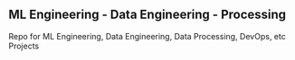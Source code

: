 ML Engineering - Data Engineering - Processing
-----------------------------------------------

Repo for ML Engineering, Data Engineering, Data Processing, DevOps, etc Projects


